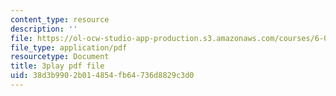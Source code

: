 ```yaml
---
content_type: resource
description: ''
file: https://ol-ocw-studio-app-production.s3.amazonaws.com/courses/6-041-probabilistic-systems-analysis-and-applied-probability-fall-2010/38d3b9902b014854fb64736d8829c3d0_mHfn_7ym6to.pdf
file_type: application/pdf
resourcetype: Document
title: 3play pdf file
uid: 38d3b990-2b01-4854-fb64-736d8829c3d0
---
```

